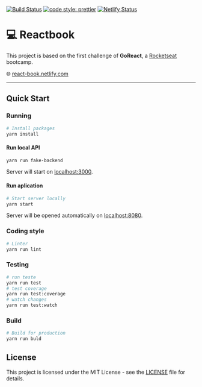 [![Build Status](https://travis-ci.org/luizclr/react-book.svg?branch=master)](https://travis-ci.org/luizclr/react-book)
[![code style: prettier](https://img.shields.io/badge/code_style-prettier-ff69b4.svg?style=flat-square)](https://github.com/prettier/prettier)
[![Netlify Status](https://api.netlify.com/api/v1/badges/386f3b8d-5235-42c3-9f6c-1251b40af9b6/deploy-status)](https://app.netlify.com/sites/react-book/deploys)

# 💻 Reactbook

This project is based on the first challenge of **GoReact**, a [Rocketseat](https://rocketseat.com.br/) bootcamp.

🌐 [react-book.netlify.com](https://react-book.netlify.com)

---

## Quick Start

### Running

```bash
# Install packages
yarn install
```

#### Run local API

```bash
yarn run fake-backend
```

Server will start on [localhost:3000](http://localhost:3000).

#### Run aplication

```bash
# Start server locally
yarn start
```

Server will be opened automatically on [localhost:8080](http://localhost:8080).

### Coding style

```bash
# Linter
yarn run lint
```

### Testing

```bash
# run teste
yarn run test
# test coverage
yarn run test:coverage
# watch changes
yarn run test:watch
```

### Build

```bash
# Build for production
yarn run buld
```

## License

This project is licensed under the MIT License - see the [LICENSE](LICENSE) file for details.
